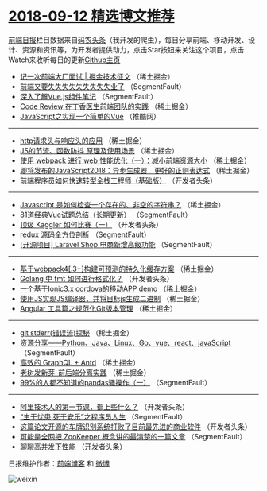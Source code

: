 # [2018-09-12 精选博文推荐](http://hao.caibaojian.com/date/2018/09/12)

[前端日报](http://caibaojian.com/c/news)栏目数据来自[码农头条](http://hao.caibaojian.com/)（我开发的爬虫），每日分享前端、移动开发、设计、资源和资讯等，为开发者提供动力，点击Star按钮来关注这个项目，点击Watch来收听每日的更新[Github主页](https://github.com/kujian/frontendDaily)
* [记一次前端大厂面试 | 掘金技术征文](http://hao.caibaojian.com/86003.html) （稀土掘金）
* [前端又要失失失失失失失失失业了](http://hao.caibaojian.com/85992.html) （SegmentFault）
* [深入了解Vue.js组件笔记](http://hao.caibaojian.com/85987.html) （SegmentFault）
* [Code Review 在丁香医生前端团队的实践](http://hao.caibaojian.com/85995.html) （稀土掘金）
* [JavaScript之实现一个简单的Vue](http://hao.caibaojian.com/86058.html) （推酷网）

***
* [http请求头与响应头的应用](http://hao.caibaojian.com/86007.html) （稀土掘金）
* [JS的节流、函数防抖 原理及使用场景](http://hao.caibaojian.com/86001.html) （稀土掘金）
* [使用 webpack 进行 web 性能优化（一）：减小前端资源大小](http://hao.caibaojian.com/85998.html) （稀土掘金）
* [即将发布的JavaScript2018：异步生成器，更好的正则表达式](http://hao.caibaojian.com/86004.html) （稀土掘金）
* [前端程序员如何快速转型全栈工程师（基础版）](http://hao.caibaojian.com/86029.html) （开发者头条）

***
* [Javascript 是如何检查一个存在的、非空的字符串？](http://hao.caibaojian.com/86005.html) （稀土掘金）
* [81道经典Vue试题总结（长期更新）](http://hao.caibaojian.com/85975.html) （SegmentFault）
* [顶级 Kaggler 如何比赛（一）](http://hao.caibaojian.com/86033.html) （开发者头条）
* [redux 源码全方位剖析](http://hao.caibaojian.com/85976.html) （SegmentFault）
* [[开源项目] Laravel Shop 电商新增高级功能](http://hao.caibaojian.com/85986.html) （SegmentFault）

***
* [基于webpack4[.3+]构建可预测的持久化缓存方案](http://hao.caibaojian.com/86002.html) （稀土掘金）
* [Golang 中 fmt 如何进行格式化？](http://hao.caibaojian.com/86028.html) （开发者头条）
* [一个基于Ionic3.x cordova的移动APP demo](http://hao.caibaojian.com/86006.html) （稀土掘金）
* [使用JS实现JS编译器，并将目标js生成二进制](http://hao.caibaojian.com/86000.html) （稀土掘金）
* [Angular 工具篇之规范化Git版本管理](http://hao.caibaojian.com/85996.html) （稀土掘金）

***
* [git stderr(错误流)探秘](http://hao.caibaojian.com/86008.html) （稀土掘金）
* [资源分享——Python、Java、Linux、Go、vue、react、javaScript](http://hao.caibaojian.com/85984.html) （SegmentFault）
* [高效的 GraphQL + Antd](http://hao.caibaojian.com/85997.html) （稀土掘金）
* [老树发新芽-前后端分离实践](http://hao.caibaojian.com/86009.html) （稀土掘金）
* [99%的人都不知道的pandas骚操作（一）](http://hao.caibaojian.com/85985.html) （SegmentFault）

***
* [阿里技术人的第一节课，都上些什么？](http://hao.caibaojian.com/86034.html) （开发者头条）
* [“生于忧患,死于安乐”之程序员人生](http://hao.caibaojian.com/85977.html) （SegmentFault）
* [这篇论文开源的车牌识别系统打败了目前最先进的商业软件](http://hao.caibaojian.com/86024.html) （开发者头条）
* [可能是全网把 ZooKeeper 概念讲的最清楚的一篇文章](http://hao.caibaojian.com/85994.html) （SegmentFault）
* [聊聊高并发下性能](http://hao.caibaojian.com/86035.html) （开发者头条）

日报维护作者：[前端博客](http://caibaojian.com/) 和 [微博](http://caibaojian.com/go/weibo)

![weixin](https://user-images.githubusercontent.com/3055447/38468989-651132ac-3b80-11e8-8e6b-15122322a9d7.png)